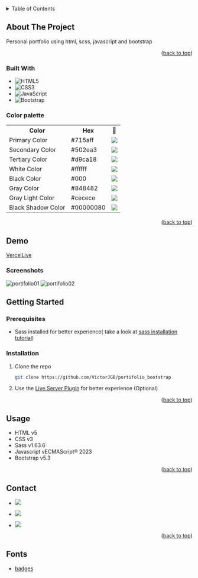 <a name="readme-top"></a>

<!-- TABLE OF CONTENTS -->
<details>
  <summary>Table of Contents</summary>
  <ol>
    <li>
      <a href="#about-the-project">About The Project</a>
      <ul>
        <li><a href="#built-with">Built With</a></li>
        <li><a href="#demo">Demo</a></li>
      </ul>
    </li>
    <li>
      <a href="#getting-started">Getting Started</a>
      <ul>
        <li><a href="#prerequisites">Prerequisites</a></li>
        <li><a href="#installation">Installation</a></li>
      </ul>
    </li>
    <li><a href="#usage">Usage</a></li>
    <li><a href="#contact">Contact</a></li>
    <li><a href="#fonts">Fonts</a></li>
  </ol>
</details>

<!-- ABOUT THE PROJECT -->

## About The Project

Personal portfolio using html, scss, javascript and bootstrap

<p align="right">(<a href="#readme-top">back to top</a>)</p>

### Built With

 - ![HTML5](https://img.shields.io/badge/html5-%23E34F26.svg?style=for-the-badge&logo=html5&logoColor=white)
 - ![CSS3](https://img.shields.io/badge/css3-%231572B6.svg?style=for-the-badge&logo=css3&logoColor=white)
 - ![JavaScript](https://img.shields.io/badge/javascript-%23323330.svg?style=for-the-badge&logo=javascript&logoColor=%23F7DF1E)
 - ![Bootstrap](https://img.shields.io/badge/bootstrap-%238511FA.svg?style=for-the-badge&logo=bootstrap&logoColor=white)

### Color palette

<table>
      <tr>
         <th>Color</th>
         <th>Hex</th>
         <th>🎨</th>
      </tr>
      <tr>
         <td>Primary Color</td>
         <td>#715aff</td>
         <td><img src="https://placeholder.pics/svg/20x20/715aff/FFFFFF/primaryColor" /></td>
      </tr>
      <tr>
         <td>Secondary Color</td>
         <td>#502ea3</td>
         <td><img src="https://placeholder.pics/svg/20x20/502ea3/FFFFFF/secondaryColor" /></td>
      </tr>
      <tr>
         <td>Tertiary Color</td>
         <td>#d9ca18</td>
         <td><img src="https://placeholder.pics/svg/20x20/d9ca18/000000/tertiaryColor" /></td>
      </tr>
      <tr>
         <td>White Color</td>
         <td>#ffffff</td>
         <td><img src="https://placeholder.pics/svg/20x20/ffffff/000000/whiteColor" /></td>
      </tr>
      <tr>
         <td>Black Color</td>
         <td>#000</td>
         <td><img src="https://placeholder.pics/svg/20x20/000/ffffff/blackColor" /></td>
      </tr>
      <tr>
         <td>Gray Color</td>
         <td>#848482</td>
         <td><img src="https://placeholder.pics/svg/20x20/848482/ffffff/grayColor" /></td>
      </tr>
      <tr>
         <td>Gray Light Color</td>
         <td>#cecece</td>
         <td><img src="https://placeholder.pics/svg/20x20/cecece/000000/grayLightColor" /></td>
      </tr>
      <tr>
         <td>Black Shadow Color</td>
         <td>#00000080</td>
         <td><img src="https://placeholder.pics/svg/20x20/00000080/ffffff/blackShadowColor" /></td>
      </tr>
   </table>

<p align="right">(<a href="#readme-top">back to top</a>)</p>

<!-- Live -->

## Demo

[VercelLive](https://portifolio-bootstrap-kappa.vercel.app/)

### Screenshots
![portifolio01](https://github.com/VictorJGB/portifolio-bootstrap/assets/62398638/5367f671-2e24-4a16-a564-302b69d6a348)
![portifolio02](https://github.com/VictorJGB/portifolio-bootstrap/assets/62398638/a9bb7e4d-930f-49e7-aaa3-aa96454cc70f)



<!-- GETTING STARTED -->

## Getting Started

### Prerequisites
  - Sass installed for better experience( take a look at <a href="https://sass-lang.com/install/" target="_blank">sass installation tutorial</a>)

### Installation

1. Clone the repo
   ```sh
   git clone https://github.com/VictorJGB/portifolio_bootstrap
   ```
2. Use the <a href="https://marketplace.visualstudio.com/items?itemName=ritwickdey.LiveServer" target="_blank">Live Server Plugin</a> for better experience (Optional)

<p align="right">(<a href="#readme-top">back to top</a>)</p>

<!-- USAGE EXAMPLES -->

## Usage

- HTML v5
- CSS v3
- Sass v1.63.6
- Javascript vECMAScript® 2023
- Bootstrap v5.3

<p align="right">(<a href="#readme-top">back to top</a>)</p>

<!-- CONTACT -->

## Contact

- <a href = "mailto:victorgb.dev@gmail.com" target="_blank"><img src="https://img.shields.io/badge/-Gmail-%23333?style=for-the-badge&logo=gmail&logoColor=white" ></a>

- <a href="https://www.linkedin.com/in/jerry-dev-084793203" target="_blank"><img src="https://img.shields.io/badge/-LinkedIn-%230077B5?style=for-the-badge&logo=linkedin&logoColor=white" ></a>

- <a href="https://instagram.com/_jerryGB" target="_blank"><img src="https://img.shields.io/badge/Instagram-E4405F?style=for-the-badge&logo=instagram&logoColor=white"></a>

<p align="right">(<a href="#readme-top">back to top</a>)</p>

<!-- Fonts -->

## Fonts

- [badges](https://github.com/Ileriayo/markdown-badges)

